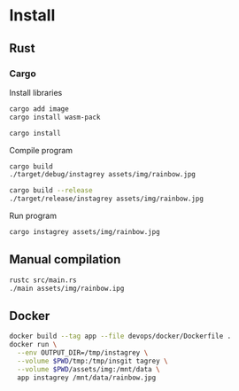# Install

## Rust

### Cargo

Install libraries

```bash
cargo add image
cargo install wasm-pack

cargo install
```

Compile program

```bash
cargo build
./target/debug/instagrey assets/img/rainbow.jpg

cargo build --release
./target/release/instagrey assets/img/rainbow.jpg
```

Run program

```bash
cargo instagrey assets/img/rainbow.jpg
```

## Manual compilation

```bash
rustc src/main.rs
./main assets/img/rainbow.ipg
```

## Docker

```bash
docker build --tag app --file devops/docker/Dockerfile .
docker run \
  --env OUTPUT_DIR=/tmp/instagrey \
  --volume $PWD/tmp:/tmp/insgit tagrey \
  --volume $PWD/assets/img:/mnt/data \
  app instagrey /mnt/data/rainbow.jpg
```
